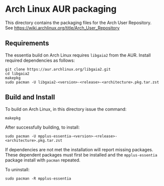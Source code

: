 # Arch Linux AUR packaging

This directory contains the packaging files for the Arch User Repository.
See https://wiki.archlinux.org/title/Arch_User_Repository

## Requirements

The essentia build on Arch Linux requires `libgaia2` from the AUR.
Install required dependencies as follows:

```shell
git clone https://aur.archlinux.org/libgaia2.git
cd libgaia2
makepkg
sudo pacman -U libgaia2-<version>-<release>-<architecture>.pkg.tar.zst
```

## Build and Install

To build on Arch Linux, in this directory issue the command:

```shell
makepkg
```

After successfully building, to install:

```shell
sudo pacman -U mpplus-essentia-<version>-<release>-<architecture>.pkg.tar.zst
```

If dependencies are not met the installation will report missing packages.
These dependent packages must first be installed and the `mpplus-essentia`
package install with `pacman` repeated.

To uninstall:

```shell
sudo pacman -R mpplus-essentia
```
